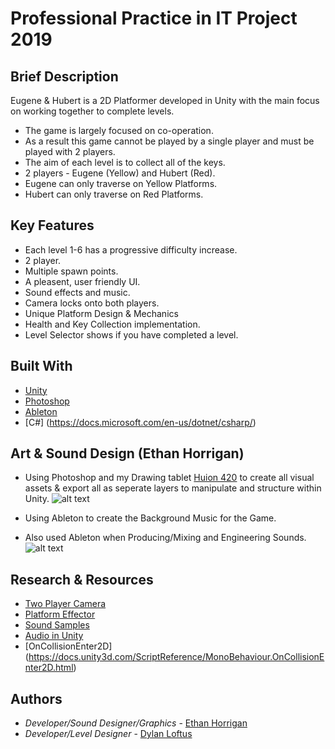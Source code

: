 # Professional Practice in IT Project 2019

## Brief Description

Eugene & Hubert is a 2D Platformer developed in Unity with the main focus on working together to complete levels.

* The game is largely focused on co-operation.
* As a result this game cannot be played by a single player and must be played with 2 players.
* The aim of each level is to collect all of the keys.
* 2 players - Eugene (Yellow) and Hubert (Red).
* Eugene can only traverse on Yellow Platforms.
* Hubert can only traverse on Red Platforms.

## Key Features
* Each level 1-6 has a progressive difficulty increase.
* 2 player.
* Multiple spawn points.
* A pleasent, user friendly UI.
* Sound effects and music.
* Camera locks onto both players.
* Unique Platform Design & Mechanics
* Health and Key Collection implementation.
* Level Selector shows if you have completed a level.

## Built With

* [Unity](https://unity.com/)
* [Photoshop](https://www.adobe.com/ie/products/photoshop.html)
* [Ableton](https://www.ableton.com/en/)
* [C#] (https://docs.microsoft.com/en-us/dotnet/csharp/)


## Art & Sound Design (Ethan Horrigan)

* Using Photoshop and my Drawing tablet [Huion 420](https://www.huiontablet.com/420.html) to create all visual assets & export all as seperate layers to manipulate and structure within Unity.
![alt text](https://github.com/ethanhorrigan/PPINIT-Project/blob/master/Screenshots/ps.PNG "Photoshop")

* Using Ableton to create the Background Music for the Game.
* Also used Ableton when Producing/Mixing and Engineering Sounds.
![alt text](https://github.com/ethanhorrigan/PPINIT-Project/blob/master/Screenshots/sound.PNG "Ableton")

## Research & Resources

* [Two Player Camera](https://www.youtube.com/watch?v=aLpixrPvlB8)
* [Platform Effector](https://docs.unity3d.com/Manual/class-PlatformEffector2D.html)
* [Sound Samples](https://freesound.org/)
* [Audio in Unity](https://docs.unity3d.com/Manual/Audio.html)
* [OnCollisionEnter2D] (https://docs.unity3d.com/ScriptReference/MonoBehaviour.OnCollisionEnter2D.html)

## Authors

* *Developer/Sound Designer/Graphics* - [Ethan Horrigan](https://github.com/ethanhorrigan)
* *Developer/Level Designer* - [Dylan Loftus](https://github.com/GoodVibes0nly)


